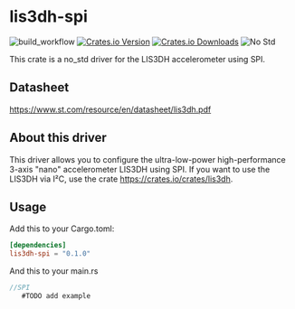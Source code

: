 # lis3dh-spi
![build_workflow](https://github.com/robhany/lis3dh-spi/actions/workflows/rust.yml/badge.svg)
[![Crates.io Version][crates-io-badge]][crates-io]
[![Crates.io Downloads][crates-io-download-badge]][crates-io-download]
![No Std][no-std-badge]


This crate is a no_std driver for the LIS3DH accelerometer using SPI.

## Datasheet

https://www.st.com/resource/en/datasheet/lis3dh.pdf


## About this driver
This driver allows you to configure the ultra-low-power high-performance 3-axis \"nano\" accelerometer LIS3DH using SPI.
If you want to use the LIS3DH via I²C, use the crate https://crates.io/crates/lis3dh.

## Usage
Add this to your Cargo.toml:

```toml
[dependencies]
lis3dh-spi = "0.1.0"
```

And this to your main.rs

```rust
//SPI
   #TODO add example
```

<!-- Badges -->
[crates-io]: https://crates.io/crates/lis3dh-spi
[crates-io-badge]: https://img.shields.io/crates/v/lis3dh-spi.svg?maxAge=3600
[crates-io-download]: https://crates.io/crates/lis3dh-spi
[crates-io-download-badge]: https://img.shields.io/crates/d/lis3dh-spi.svg?maxAge=3600
[no-std-badge]: https://img.shields.io/badge/no__std-yes-blue

